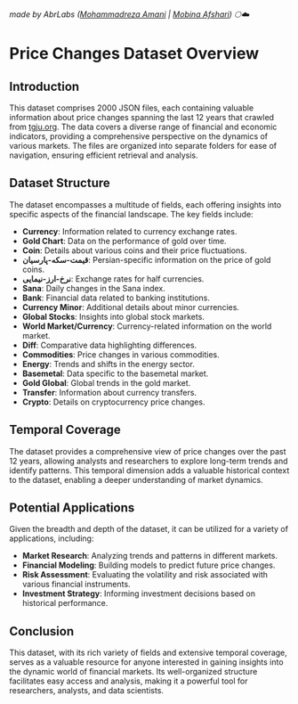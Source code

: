 _made by AbrLabs ([Mohammadreza Amani](https://github.com/MohammadrezaAmani) | [Mobina Afshari](https://github.com/MobinaAfsharii)) 🌕☁️_
# Price Changes Dataset Overview

## Introduction

This dataset comprises 2000 JSON files, each containing valuable information about price changes spanning the last 12 years that crawled from [tgju.org](https://www.tgju.org/). The data covers a diverse range of financial and economic indicators, providing a comprehensive perspective on the dynamics of various markets. The files are organized into separate folders for ease of navigation, ensuring efficient retrieval and analysis.

## Dataset Structure

The dataset encompasses a multitude of fields, each offering insights into specific aspects of the financial landscape. The key fields include:

- **Currency**: Information related to currency exchange rates.
- **Gold Chart**: Data on the performance of gold over time.
- **Coin**: Details about various coins and their price fluctuations.
- **قیمت-سکه-پارسیان**: Persian-specific information on the price of gold coins.
- **نرخ-ارز-نیمایی**: Exchange rates for half currencies.
- **Sana**: Daily changes in the Sana index.
- **Bank**: Financial data related to banking institutions.
- **Currency Minor**: Additional details about minor currencies.
- **Global Stocks**: Insights into global stock markets.
- **World Market/Currency**: Currency-related information on the world market.
- **Diff**: Comparative data highlighting differences.
- **Commodities**: Price changes in various commodities.
- **Energy**: Trends and shifts in the energy sector.
- **Basemetal**: Data specific to the basemetal market.
- **Gold Global**: Global trends in the gold market.
- **Transfer**: Information about currency transfers.
- **Crypto**: Details on cryptocurrency price changes.

## Temporal Coverage

The dataset provides a comprehensive view of price changes over the past 12 years, allowing analysts and researchers to explore long-term trends and identify patterns. This temporal dimension adds a valuable historical context to the dataset, enabling a deeper understanding of market dynamics.

## Potential Applications

Given the breadth and depth of the dataset, it can be utilized for a variety of applications, including:

- **Market Research**: Analyzing trends and patterns in different markets.
- **Financial Modeling**: Building models to predict future price changes.
- **Risk Assessment**: Evaluating the volatility and risk associated with various financial instruments.
- **Investment Strategy**: Informing investment decisions based on historical performance.

## Conclusion

This dataset, with its rich variety of fields and extensive temporal coverage, serves as a valuable resource for anyone interested in gaining insights into the dynamic world of financial markets. Its well-organized structure facilitates easy access and analysis, making it a powerful tool for researchers, analysts, and data scientists.
